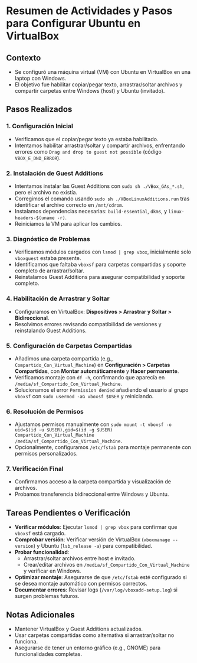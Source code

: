 # Resumen de Actividades y Pasos para Configurar Ubuntu en VirtualBox

## Contexto
- Se configuró una máquina virtual (VM) con Ubuntu en VirtualBox en una laptop con Windows.
- El objetivo fue habilitar copiar/pegar texto, arrastrar/soltar archivos y compartir carpetas entre Windows (host) y Ubuntu (invitado).

## Pasos Realizados

### 1. Configuración Inicial
- Verificamos que el copiar/pegar texto ya estaba habilitado.
- Intentamos habilitar arrastrar/soltar y compartir archivos, enfrentando errores como `Drag and drop to guest not possible` (código `VBOX_E_DND_ERROR`).

### 2. Instalación de Guest Additions
- Intentamos instalar las Guest Additions con `sudo sh ./VBox_GAs_*.sh`, pero el archivo no existía.
- Corregimos el comando usando `sudo sh ./VBoxLinuxAdditions.run` tras identificar el archivo correcto en `/mnt/cdrom`.
- Instalamos dependencias necesarias: `build-essential`, `dkms`, y `linux-headers-$(uname -r)`.
- Reiniciamos la VM para aplicar los cambios.

### 3. Diagnóstico de Problemas
- Verificamos módulos cargados con `lsmod | grep vbox`, inicialmente solo `vboxguest` estaba presente.
- Identificamos que faltaba `vboxsf` para carpetas compartidas y soporte completo de arrastrar/soltar.
- Reinstalamos Guest Additions para asegurar compatibilidad y soporte completo.

### 4. Habilitación de Arrastrar y Soltar
- Configuramos en VirtualBox: **Dispositivos > Arrastrar y Soltar > Bidireccional**.
- Resolvimos errores revisando compatibilidad de versiones y reinstalando Guest Additions.

### 5. Configuración de Carpetas Compartidas
- Añadimos una carpeta compartida (e.g., `Compartido_Con_Virtual_Machine`) en **Configuración > Carpetas Compartidas**, con **Montar automáticamente** y **Hacer permanente**.
- Verificamos montaje con `df -h`, confirmando que aparecía en `/media/sf_Compartido_Con_Virtual_Machine`.
- Solucionamos el error `Permission denied` añadiendo el usuario al grupo `vboxsf` con `sudo usermod -aG vboxsf $USER` y reiniciando.

### 6. Resolución de Permisos
- Ajustamos permisos manualmente con `sudo mount -t vboxsf -o uid=$(id -u $USER),gid=$(id -g $USER) Compartido_Con_Virtual_Machine /media/sf_Compartido_Con_Virtual_Machine`.
- Opcionalmente, configuramos `/etc/fstab` para montaje permanente con permisos personalizados.

### 7. Verificación Final
- Confirmamos acceso a la carpeta compartida y visualización de archivos.
- Probamos transferencia bidireccional entre Windows y Ubuntu.

## Tareas Pendientes o Verificación
- **Verificar módulos**: Ejecutar `lsmod | grep vbox` para confirmar que `vboxsf` está cargado.
- **Comprobar versión**: Verificar versión de VirtualBox (`vboxmanage --version`) y Ubuntu (`lsb_release -a`) para compatibilidad.
- **Probar funcionalidad**: 
  - Arrastrar/soltar archivos entre host e invitado.
  - Crear/editar archivos en `/media/sf_Compartido_Con_Virtual_Machine` y verificar en Windows.
- **Optimizar montaje**: Asegurarse de que `/etc/fstab` esté configurado si se desea montaje automático con permisos correctos.
- **Documentar errores**: Revisar logs (`/var/log/vboxadd-setup.log`) si surgen problemas futuros.

## Notas Adicionales
- Mantener VirtualBox y Guest Additions actualizados.
- Usar carpetas compartidas como alternativa si arrastrar/soltar no funciona.
- Asegurarse de tener un entorno gráfico (e.g., GNOME) para funcionalidades completas.